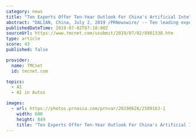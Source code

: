 ```yaml
---
category: news
title: "Ten Experts Offer Ten-Year Outlook For China's Artificial Intelligence Sector"
abstract: "DALIAN, China, July 2, 2019 /PRNewswire/ -- Ten leading experts on China's artificial intelligence sector offer their ... the countries and regions where self-driving cars are deployed earlier will see increasing maturity of the technology, while other ..."
publishedDateTime: 2019-07-02T07:18:00Z
sourceUrl: https://www.tmcnet.com/usubmit/2019/07/02/8981338.htm
type: article
score: 43
published: false

provider:
  name: TMCnet
  id: tmcnet.com

topics:
  - AI
  - AI in Autos

images:
  - url: https://photos.prnasia.com/prnvar/20190626/2509163-1
    width: 600
    height: 849
    title: "Ten Experts Offer Ten-Year Outlook For China's Artificial Intelligence Sector"
---
```

